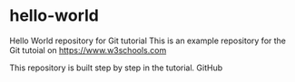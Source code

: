 # hello-world
Hello World repository for Git tutorial
This is an example repository for the Git tutoial on https://www.w3schools.com

This repository is built step by step in the tutorial.
GitHub
